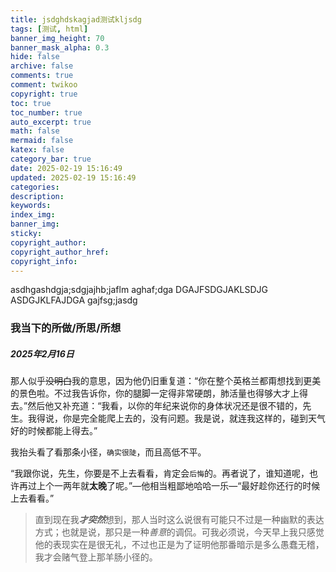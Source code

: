```yaml
---
title: jsdghdskagjad测试kljsdg
tags: [测试, html]
banner_img_height: 70
banner_mask_alpha: 0.3
hide: false
archive: false
comments: true
comment: twikoo
copyright: true
toc: true
toc_number: true
auto_excerpt: true
math: false
mermaid: false
katex: false
category_bar: true
date: 2025-02-19 15:16:49
updated: 2025-02-19 15:16:49
categories:
description:
keywords:
index_img:
banner_img:
sticky:
copyright_author:
copyright_author_href:
copyright_info:
---
```


asdhgashdgja;sdgjajhb;jaflm aghaf;dga
DGAJFSDGJAKLSDJG ASDGJKLFAJDGA
gajfsg;jasdg

### 我当下的所做/所思/所想

##### 2025年2月16日

那人似乎~~没明白~~我的意思，因为他仍旧重复道：“你在整个英格兰都甭想找到更美的景色啦。不过我告诉你，你的腿脚一定得非常硬朗，肺活量也得够大才上得去。”然后他又补充道：“我看，以你的年纪来说你的身体状况还是很不错的，先生。我得说，你是完全能爬上去的，没有问题。我是说，就连我这样的，碰到天气好的时候都能上得去。”

我抬头看了看那条小径，`确实很陡`，而且高低不平。

“我跟你说，先生，你要是不上去看看，肯定会``后悔``的。再者说了，谁知道呢，也许再过上个一两年就**太晚**了呢。”—他相当粗鄙地哈哈一乐—“最好趁你还行的时候上去看看。”

> 直到现在我***才突然***想到，那人当时这么说很有可能只不过是一种幽默的表达方式；也就是说，那只是一种*善意*的调侃。可我必须说，今天早上我只感觉他的表现实在是很无礼，不过也正是为了证明他那番暗示是多么愚蠢无稽，我才会赌气登上那羊肠小径的。






